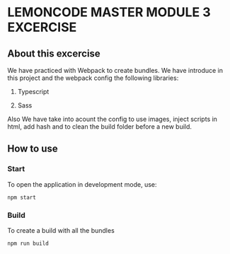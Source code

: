 # LEMONCODE MASTER MODULE 3 EXCERCISE

## About this excercise

We have practiced with Webpack to create bundles. We have introduce in this project and the webpack config the following libraries:

1. Typescript

2. Sass

Also We have take into acount the config to use images, inject scripts in html, add hash and to clean the build folder before a new build.

## How to use

### Start

To open the application in development mode, use:

```npm start```

### Build

To create a build with all the bundles

```npm run build```